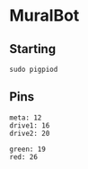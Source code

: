 # MuralBot

## Starting
```
sudo pigpiod
```

## Pins
```
meta: 12
drive1: 16
drive2: 20

green: 19
red: 26
```
